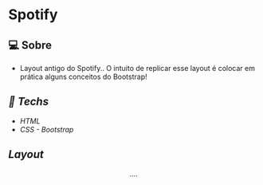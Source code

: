 # Spotify


## :computer: Sobre  
- Layout antigo do Spotify.. O intuito de replicar esse layout é colocar em prática alguns conceitos do Bootstrap!<br> 
<em>
 
## :rocket: Techs

<ul>
  <li> HTML</li>
  <li> CSS - Bootstrap</li>
</ul>

## Layout

<div align="center">
  
.... 

</div>



